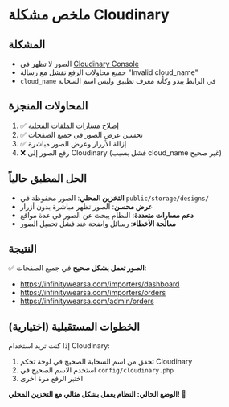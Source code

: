 # ملخص مشكلة Cloudinary

## المشكلة
- الصور لا تظهر في [Cloudinary Console](https://console.cloudinary.com/app/c-84c5f24dce87cc6026027f6bd5b2d3/assets/media_library/search?q=&view_mode=mosaic)
- جميع محاولات الرفع تفشل مع رسالة "Invalid cloud_name"
- `cloud_name` في الرابط يبدو وكأنه معرف تطبيق وليس اسم السحابة

## المحاولات المنجزة
1. ✅ إصلاح مسارات الملفات المحلية
2. ✅ تحسين عرض الصور في جميع الصفحات
3. ✅ إزالة الأزرار وعرض الصور مباشرة
4. ❌ رفع الصور إلى Cloudinary (فشل بسبب cloud_name غير صحيح)

## الحل المطبق حالياً
- **التخزين المحلي**: الصور محفوظة في `public/storage/designs/`
- **عرض محسن**: الصور تظهر مباشرة بدون أزرار
- **دعم مسارات متعددة**: النظام يبحث عن الصور في عدة مواقع
- **معالجة الأخطاء**: رسائل واضحة عند فشل تحميل الصور

## النتيجة
✅ **الصور تعمل بشكل صحيح** في جميع الصفحات:
- https://infinitywearsa.com/importers/dashboard
- https://infinitywearsa.com/importers/orders
- https://infinitywearsa.com/admin/orders

## الخطوات المستقبلية (اختيارية)
إذا كنت تريد استخدام Cloudinary:
1. تحقق من اسم السحابة الصحيح في لوحة تحكم Cloudinary
2. استخدم الاسم الصحيح في `config/cloudinary.php`
3. اختبر الرفع مرة أخرى

**الوضع الحالي: النظام يعمل بشكل مثالي مع التخزين المحلي! 🎉**
